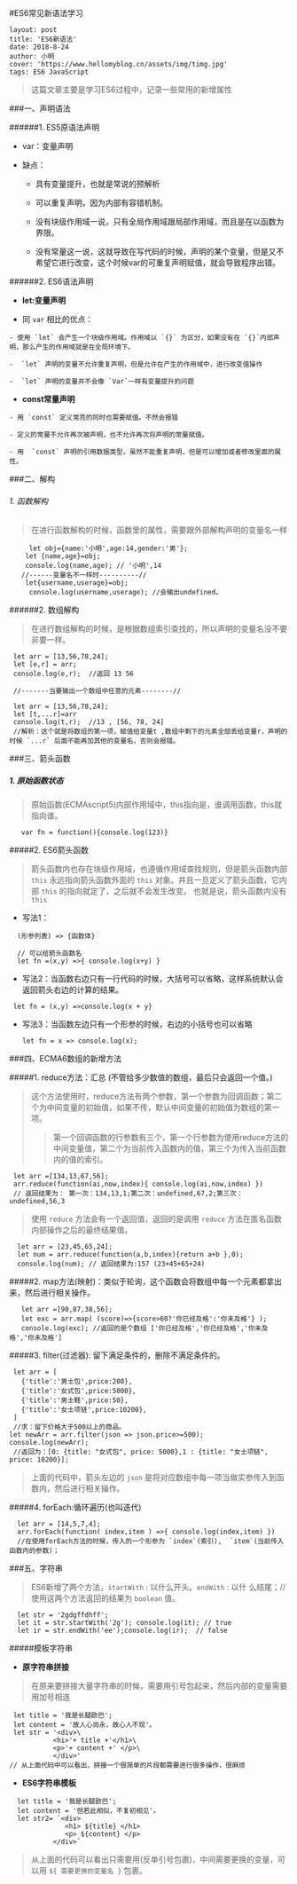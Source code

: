 #ES6常见新语法学习


```
layout: post
title: 'ES6新语法'
date: 2018-8-24 
author: 小明
cover: 'https://www.hellomyblog.cn/assets/img/timg.jpg'
tags: ES6 JavaScript

```

> 这篇文章主要是学习ES6过程中，记录一些常用的新增属性


###一、声明语法


######1. ES5原语法声明


   - var：变量声明
   
   - 缺点：
     - 具有变量提升，也就是常说的预解析
     
     - 可以重复声明，因为内部有容错机制。

     - 没有块级作用域一说，只有全局作用域跟局部作用域，而且是在以函数为界限。

     - 没有常量这一说，这就导致在写代码的时候，声明的某个变量，但是又不希望它进行改变，这个时候var的可重复声明赋值，就会导致程序出错。


######2. ES6语法声明


   - **let:变量声明**

   - 同 `var` 相比的优点：

    - 使用 `let` 会产生一个块级作用域。作用域以 `{}` 为区分，如果没有在 `{}`内部声明，那么产生的作用域就是在全局环境下。

    -  `let` 声明的变量不允许重复声明，但是允许在产生的作用域中，进行改变值操作

    -  `let` 声明的变量并不会像 `Var`一样有变量提升的问题

   -  **const常量声明**

    - 用 `const` 定义常亮的同时也需要赋值。不然会报错

    - 定义的常量不允许再次被声明，也不允许再次将声明的常量赋值。

    - 用  `const` 声明的引用数据类型，虽然不能重复声明，但是可以增加或者修改里面的属性。


###二、解构


  ###### 1. 函数解构


> 在进行函数解构的时候，函数里的属性，需要跟外部解构声明的变量名一样

   
```ECMAscript6
     let obj={name:'小明',age:14,gender:'男'};
    let {name,age}=obj;
    console.log(name,age); // '小明',14
   //------变量名不一样时----------//
    let{username,userage}=obj;
     console.log(username,userage); //会输出undefined。
```


 ######2. 数组解构


> 在进行数组解构的时候，是根据数组索引查找的，所以声明的变量名没不要非要一样。


 ```ECMAscript
  let arr = [13,56,78,24];
  let [e,r] = arr;
  console.log(e,r);  //返回 13 56

  //-------当要输出一个数组中任意的元素--------//
  
  let arr = [13,56,78,24];
  let [t,...r]=arr
  console.log(t,r);  //13 , [56, 78, 24]
  //解析：这个就是将数组的第一项，赋值给变量t ,数组中剩下的元素全部丢给变量r，声明的时候 `...r` 后面不能再加其他的变量名，否则会报错。
 ```


###三、箭头函数


  ##### 1. 原始函数状态


> 原始函数(ECMAscript5)内部作用域中，this指向是，谁调用函数，this就指向谁。


  ```ECMAscript
     var fn = function(){console.log(123)}
  ```


  #####2. ES6箭头函数


> 箭头函数内也存在块级作用域，也遵循作用域查找规则，但是箭头函数内部 `this` 永远指向箭头函数外面的 `this` 对象。并且一旦定义了箭头函数，它内部 `this` 的指向就定了，之后就不会发生改变。
> 也就是说，箭头函数内没有 `this`

- 写法1：

```ECMAscript
  (形参列表) => {函数体}

  // 可以给箭头函数名
  let fn =(x,y) =>{ console.log(x+y) }
```

- 写法2：当函数右边只有一行代码的时候，大括号可以省略，这样系统默认会返回箭头右边的计算的结果。


 ```ECMAscript
  let fn = (x,y) =>console.log(x + y}
 ```

- 写法3：当函数左边只有一个形参的时候，右边的小括号也可以省略


  ```ECMAscript
  let fn = x => console.log(x);
  ```


###四、ECMA6数组的新增方法


#####1. reduce方法：汇总 (不管给多少数值的数组，最后只会返回一个值。)


> 这个方法使用时，reduce方法有两个参数，第一个参数为回调函数；第二个为中间变量的初始值，如果不传，默认中间变量的初始值为数组的第一项。
>> 第一个回调函数的行参数有三个，第一个行参数为使用reduce方法的中间变量值，第二个为当前传入函数内的值，第三个为传入当前函数内的值的索引。


 ```ECMAscript
  let arr =[134,13,67,56];
  arr.reduce(function(ai,now,index){ console.log(ai,now,index) })
  // 返回结果为： 第一次：134,13,1;第二次：undefined,67,2;第三次：undefined,56,3 
 ```

> 使用 `reduce` 方法会有一个返回值，返回的是调用 `reduce` 方法在匿名函数内部操作之后的最终结果值。
 

  ```ECMAscript
    let arr = [23,45,65,24];
    let num = arr.reduce(function(a,b,index){return a+b },0);
    console.log(num); // 返回结果为:157 (23+45+65+24)
  ```


#####2. map方法(映射)：类似于轮询，这个函数会将数组中每一个元素都拿出来，然后进行相关操作。


```ECMAscript
   let arr =[90,87,38,56];
   let exc = arr.map( (score)=>{score>60?'你已经及格':'你未及格'} );
   console.log(exc); //返回的是个数组 ['你已经及格','你已经及格','你未及格','你未及格']
```


#####3. filter(过滤器): 留下满足条件的，删除不满足条件的。


 ```ECMAscript
  let arr = [
    {'title':'男士包',price:200},
    {'title':'女式包',price:5000},
    {'title':'男士鞋',price:50},
    {'title':'女士项链',price:10200},
  ]
  //求：留下价格大于500以上的商品。
 let newArr = arr.filter(json => json.price>=500);
 console.log(newArr);  
  //返回为：[0: {title: "女式包", price: 5000},1 : {title: "女士项链", price: 10200}];
 ```


> 上面的代码中，箭头左边的 `json` 是将对应数组中每一项当做实参传入到函数内，然后进行相关操作。


#####4. forEach:循环遍历(也叫迭代)


```ECMAscript
  let arr = [14,5,7,4];
  arr.forEach(function( index,item ) =>{ console.log(index,item) })
  //在使用forEach方法的时候，传入的一个形参为 `index`(索引),  `item`(当前传入函数内的参数)； 
```


###五、字符串


> ES6新增了两个方法，`startWith` : 以什么开头。`endWith` : 以什
么结尾；//使用这两个方法返回的结果为 `boolean` 值。

```ECMAscript
  let str = '2gdgffdhff';
  let it = str.startWith('2g'); console.log(it); // true
  let ir = str.endWith('ee');console.log(ir);  // false
```


#####模板字符串



- **原字符串拼接**


> 在原来要拼接大量字符串的时候，需要用引号包起来，然后内部的变量需要用加号相连

 ```ECMAscript
  let title = '我是长腿欧巴';
  let content = '故人心尚永，故心人不现'。
  let str = '<div>\
            <hi>'+ title +'</h1>\
            <p>'+ content +' </p>\
            </div>'
// 从上面代码中可以看出，拼接一个很简单的片段都需要进行很多操作，很麻烦
 ```


- **ES6字符串模板**

 ```ECMAscript
   let title = '我是长腿欧巴';
   let content = '但若此相似，不复初相见'。
   let str2= `<div>
               <h1> ${title} </h1>
               <p> ${content} </p> 
            </div>`
 ```


 > 从上面的代码可以看出只需要用(反单引号包裹)，中间需要更换的变量，可以用  `${ 需要更换的变量名 }` 包裹。